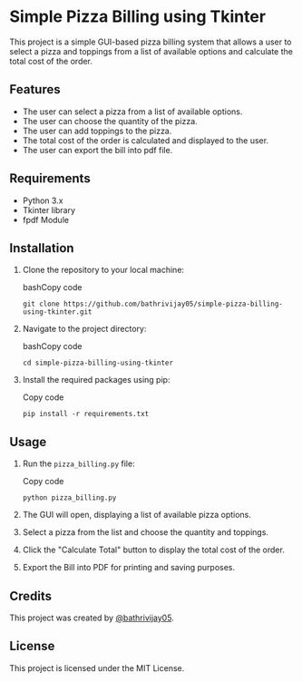 # Simple Pizza Billing using Tkinter

This project is a simple GUI-based pizza billing system that allows a user to select a pizza and toppings from a list of available options and calculate the total cost of the order.

## Features

-   The user can select a pizza from a list of available options.
-   The user can choose the quantity of the pizza.
-   The user can add toppings to the pizza.
-   The total cost of the order is calculated and displayed to the user.
-  The user can export the bill into pdf file.

## Requirements

-   Python 3.x
-   Tkinter library
- fpdf Module

## Installation

1.  Clone the repository to your local machine:
    
    bashCopy code
    
    `git clone https://github.com/bathrivijay05/simple-pizza-billing-using-tkinter.git` 
    
2.  Navigate to the project directory:
    
    bashCopy code
    
    `cd simple-pizza-billing-using-tkinter
` 
    
3.  Install the required packages using pip:
    
    Copy code
    
    `pip install -r requirements.txt` 
    

## Usage

1.  Run the `pizza_billing.py` file:
    
    Copy code
    
    `python pizza_billing.py` 
    
2.  The GUI will open, displaying a list of available pizza options.
    
3.  Select a pizza from the list and choose the quantity and toppings.
    
4.  Click the "Calculate Total" button to display the total cost of the order.
5. Export the Bill into PDF for printing and saving purposes.
    

## Credits

This project was created by [@bathrivijay05](https://github.com/bathrivijay05).

## License

This project is licensed under the MIT License.
